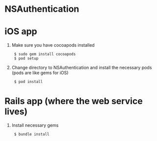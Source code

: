 NSAuthentication
================

# iOS app 

1. Make sure you have cocoapods installed

        $ sudo gem install cocoapods 
        $ pod setup
    

2. Change directory to NSAuthentication and install the necessary pods (pods are like gems for iOS) 

        $ pod install 
    
    
    
# Rails app (where the web service lives) 

1. Install necessary gems 

        $ bundle install 
